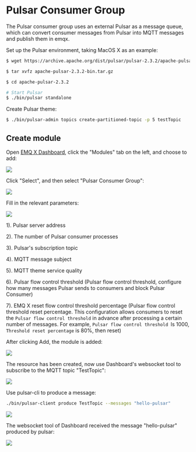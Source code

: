 # Pulsar Consumer Group

The Pulsar consumer group uses an external Pulsar as a message queue, which can convert consumer messages from Pulsar into MQTT messages and publish them in emqx.

Set up the Pulsar environment, taking MacOS X as an example:

```bash
$ wget https://archive.apache.org/dist/pulsar/pulsar-2.3.2/apache-pulsar-2.3.2-bin.tar.gz

$ tar xvfz apache-pulsar-2.3.2-bin.tar.gz

$ cd apache-pulsar-2.3.2

# Start Pulsar
$ ./bin/pulsar standalone
```

Create Pulsar theme:
```bash
$ ./bin/pulsar-admin topics create-partitioned-topic -p 5 testTopic
```

## Create module

Open [EMQ X Dashboard](http://127.0.0.1:18083/#/modules), click the "Modules" tab on the left, and choose to add:

![](./assets/modules.png)

Click "Select", and then select "Pulsar Consumer Group":

![](./assets/pulsar_consumer2.png)

Fill in the relevant parameters:

![](./assets/pulsar_consumer3.png)

1). Pulsar server address

2). The number of Pulsar consumer processes

3). Pulsar's subscription topic

4). MQTT message subject

5). MQTT theme service quality

6). Pulsar flow control threshold (Pulsar flow control threshold, configure how many messages Pulsar sends to consumers and block Pulsar Consumer)

7). EMQ X reset flow control threshold percentage (Pulsar flow control threshold reset percentage. This configuration allows consumers to reset the `Pulsar flow control threshold` in advance after processing a certain number of messages. For example, `Pulsar flow control threshold `Is 1000, `Threshold reset percentage` is 80%, then reset)


After clicking Add, the module is added:

![](./assets/pulsar_consumer4.png)

The resource has been created, now use Dashboard's websocket tool to subscribe to the MQTT topic "TestTopic":

![](./assets/pulsar_consumer5.png)

Use pulsar-cli to produce a message:

```bash
./bin/pulsar-client produce TestTopic --messages "hello-pulsar"
```

![](./assets/pulsar_consumer6.png)

The websocket tool of Dashboard received the message "hello-pulsar" produced by pulsar:

![](./assets/pulsar_consumer7.png)